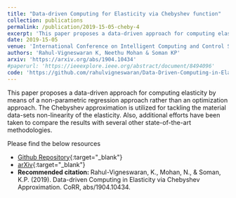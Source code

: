 ```yaml
---
title: "Data-driven Computing for Elasticity via Chebyshev function"
collection: publications
permalink: /publication/2019-15-05-cheby-4
excerpt: 'This paper proposes a data-driven approach for computing elasticity by means of a non-parametric regression approach rather than an optimization approach. The Chebyshev approximation is utilized for tackling the material data-sets non-linearity of the elasticity. Also, additional efforts have been taken to compare the results with several other state-of-the-art methodologies. '
date: 2019-15-05
venue: 'International Conference on Intelligent Computing and Control Systems (ICCS)'
authors: 'Rahul-Vigneswaran K, Neethu Mohan & Soman KP'
arxiv: 'https://arxiv.org/abs/1904.10434'
#paperurl: 'https://ieeexplore.ieee.org/abstract/document/8494096'
code: 'https://github.com/rahulvigneswaran/Data-Driven-Computing-in-Elasticity-via-Chebyshev-Approximation'
---
```

This paper proposes a data-driven approach for computing elasticity by means of a non-parametric regression approach rather than an optimization approach. The Chebyshev approximation is utilized for tackling the material data-sets non-linearity of the elasticity. Also, additional efforts have been taken to compare the results with several other state-of-the-art methodologies. 

Please find the below resources
* [Github Repository](https://github.com/rahulvigneswaran/Data-Driven-Computing-in-Elasticity-via-Chebyshev-Approximation){:target="_blank"}
* [arXiv](https://arxiv.org/abs/1904.10434){:target="_blank"}
* <strong>Recommended citation: </strong>Rahul-Vigneswaran, K., Mohan, N., & Soman, K.P. (2019). Data-driven Computing in Elasticity via Chebyshev Approximation. CoRR, abs/1904.10434.